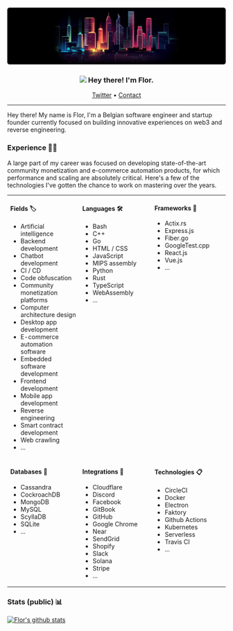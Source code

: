 ![Tokyo](https://github.com/Florrdv/florrdv/blob/master/tokyo-skyline.png?raw=true)
<div>
    <h3 align="center"><img src="https://media.giphy.com/media/hvRJCLFzcasrR4ia7z/giphy.gif" width="20px"> Hey there! I'm Flor.</h3>
    <p align="center">
        <a href="https://twitter.com/florrdv">Twitter<a> •
        <a href="mailto:flor@duck.com">Contact</a>
    </p>
</div>

___

Hey there! My name is Flor, I'm a Belgian software engineer and startup founder currently focused on building innovative experiences on web3 and reverse engineering.

### Experience 🕵️‍♂️
A large part of my career was focused on developing state-of-the-art community monetization and e-commerce automation products, for which performance and scaling are absolutely critical. Here's a few of the technologies I've gotten the chance to work on mastering over the years.

<table>
<tr>
<td valign="top" width="33%">

#### Fields 🏷
- Artificial intelligence
- Backend development
- Chatbot development
- CI / CD
- Code obfuscation
- Community monetization platforms
- Computer architecture design
- Desktop app development
- E-commerce automation software
- Embedded software development
- Frontend development
- Mobile app development
- Reverse engineering
- Smart contract development
- Web crawling
- ...


</td><td valign="top" width="33%">

#### Languages 🛠
- Bash
- C++
- Go
- HTML / CSS
- JavaScript
- MIPS assembly
- Python
- Rust
- TypeScript
- WebAssembly
- ...

</td><td valign="top" width="34%">

#### Frameworks 🧱
- Actix.rs
- Express.js
- Fiber.go
- GoogleTest.cpp
- React.js
- Vue.js
- ...

</td></tr>
<tr><td valign="top" width="33%">

#### Databases 🧬
- Cassandra
- CockroachDB
- MongoDB
- MySQL
- ScyllaDB
- SQLite
- ...

</td><td valign="top" width="33%">

#### Integrations 🔌
- Cloudflare
- Discord
- Facebook
- GitBook
- GitHub
- Google Chrome
- Near
- SendGrid
- Shopify
- Slack
- Solana
- Stripe
- ...

</td><td valign="top" width="33%">

#### Technologies 📋
- CircleCI
- Docker
- Electron
- Faktory
- Github Actions
- Kubernetes
- Serverless
- Travis CI
- ...

</td></tr>
</table>

### Stats (public) 📊
[![Flor's github stats](https://github-readme-stats.vercel.app/api?username=florrdv&count_private=true&show_icons=true&theme=tokyonight&hide=stars)](https://github.com/florrdv)
